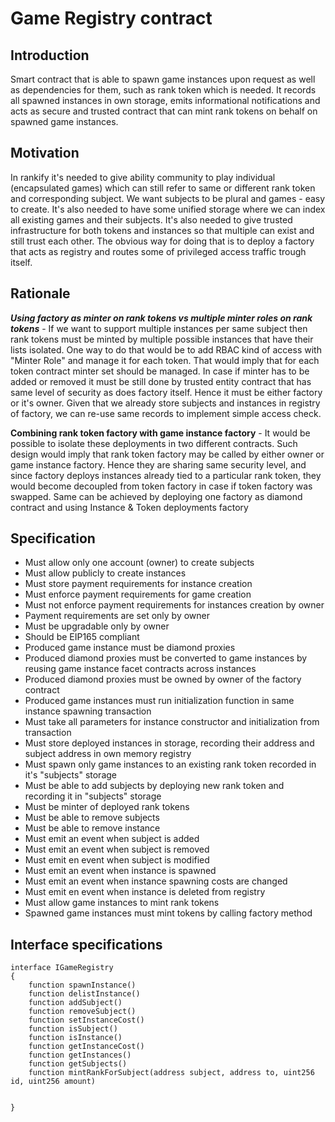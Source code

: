# Game Registry contract

## Introduction

Smart contract that is able to spawn game instances upon request as well as dependencies for them, such as rank token which is needed. It records all spawned instances in own storage, emits informational notifications and acts as secure and trusted contract that can mint rank tokens on behalf on spawned game instances.

## Motivation

In rankify it's needed to give ability community to play individual (encapsulated games) which can still refer to same or different rank token and corresponding subject. We want subjects to be plural and games - easy to create. It's also needed to have some unified storage where we can index all existing games and their subjects.
It's also needed to give trusted infrastructure for both tokens and instances so that multiple can exist and still trust each other. The obvious way for doing that is to deploy a factory that acts as registry and routes some of privileged access traffic trough itself.

## Rationale

**_Using factory as minter on rank tokens vs multiple minter roles on rank tokens_** - If we want to support multiple instances per same subject then rank tokens must be minted by multiple possible instances that have their lists isolated.
One way to do that would be to add RBAC kind of access with "Minter Role" and manage it for each token. That would imply that for each token contract minter set should be managed. In case if minter has to be added or removed it must be still done by trusted entity contract that has same level of security as does factory itself. Hence it must be either factory or it's owner. Given that we already store subjects and instances in registry of factory, we can re-use same records to implement simple access check.

**Combining rank token factory with game instance factory** - It would be possible to isolate these deployments in two different contracts. Such design would imply that rank token factory may be called by either owner or game instance factory. Hence they are sharing same security level, and since factory deploys instances already tied to a particular rank token, they would become decoupled from token factory in case if token factory was swapped. Same can be achieved by deploying one factory as diamond contract and using Instance & Token deployments factory

## Specification

- Must allow only one account (owner) to create subjects
- Must allow publicly to create instances
- Must store payment requirements for instance creation
- Must enforce payment requirements for game creation
- Must not enforce payment requirements for instances creation by owner
- Payment requirements are set only by owner
- Must be upgradable only by owner
- Should be EIP165 compliant
- Produced game instance must be diamond proxies
- Produced diamond proxies must be converted to game instances by reusing game instance facet contracts across instances
- Produced diamond proxies must be owned by owner of the factory contract
- Produced game instances must run initialization function in same instance spawning transaction
- Must take all parameters for instance constructor and initialization from transaction
- Must store deployed instances in storage, recording their address and subject address in own memory registry
- Must spawn only game instances to an existing rank token recorded in it's "subjects" storage
- Must be able to add subjects by deploying new rank token and recording it in "subjects" storage
- Must be minter of deployed rank tokens
- Must be able to remove subjects
- Must be able to remove instance
- Must emit an event when subject is added
- Must emit an event when subject is removed
- Must emit en event when subject is modified
- Must emit an event when instance is spawned
- Must emit an event when instance spawning costs are changed
- Must emit en event when instance is deleted from registry
- Must allow game instances to mint rank tokens
- Spawned game instances must mint tokens by calling factory method

## Interface specifications

```solidity
interface IGameRegistry
{
    function spawnInstance()
    function delistInstance()
    function addSubject()
    function removeSubject()
    function setInstanceCost()
    function isSubject()
    function isInstance()
    function getInstanceCost()
    function getInstances()
    function getSubjects()
    function mintRankForSubject(address subject, address to, uint256 id, uint256 amount)
    

}
```

